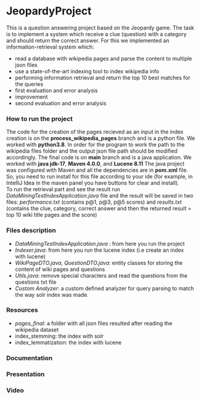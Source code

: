 # JeopardyProject
This is a question answering project based on the Jeopardy game. The task is to
implement a system which receive a clue (question) with a category and should
return the correct answer. For this we implemented an information-retrieval system
which:
- read a database with wikipedia pages and parse the content to multiple json files
- use a state-of-the-art indexing tool to index wikipedia info
- performing information retrieval and return the top 10 best matches for the queries
- first evaluation and error analysis
- improvement
- second evaluation and error analysis

### How to run the project
The code for the creation of the pages recieved as an input in the index creation is on the **process_wikipedia_pages** branch and is a python file. We worked with **python3.8**. In order for the program to work the path to the wikipedia files folder and the output json file path should be modified accordingly. 
The final code is on **main** branch and is a java application. We worked with **java jdk-17**, **Maven 4.0.0**, and **Lucene 8.11**
The java project was configured with Maven and all the dependencies are in **pom.xml** file. So, you need to run install for
this file according to your ide (for example, in IntelliJ Idea in the maven panel you have buttons for clear and install). <br>
To run the retrieval part and see the result run *DataMiningTestIndexApplication.java* file and the result will be saved in two files: *performance.txt* (contains p@1, p@3, p@5 scores)
and *results.txt* (contains the clue, category, correct answer and then the returned result = top 10 wiki title pages and the score)

### Files description
- *DataMiningTestIndexApplication.java* : from here you run the project
- *Indexer.java*: from here you run the lucene index (i.e create an index with lucene)
- *WikiPageDTO.java*, *QuestionDTO.java*: entity classes for storing the content of wiki pages and questions
- *Utils.java*: remove special characters and read the questions from the questions txt file  
- *Custom Analyzer*: a custom defined analyzer for query parsing to match the way solr index was made. 

### Resources
- *pages_final*: a folder with all json files resulted after reading the wikipedia dataset
- index_stemming: the index with solr
- index_lemmatization: the index with lucene

### Documentation

### Presentation

### Video






